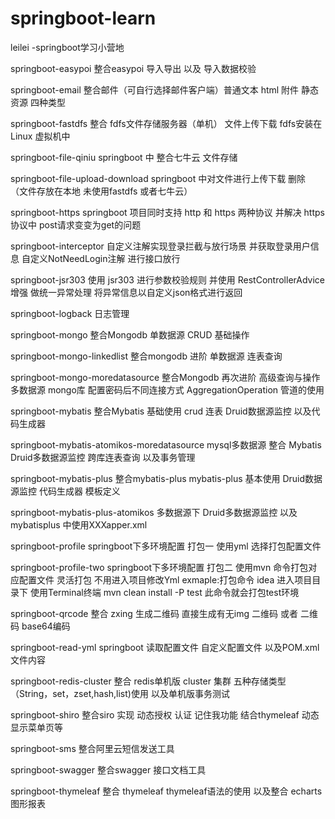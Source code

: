 # springboot-learn
leilei -springboot学习小营地

springboot-easypoi  整合easypoi 导入导出 以及 导入数据校验

springboot-email   整合邮件（可自行选择邮件客户端）普通文本 html  附件 静态资源 四种类型

springboot-fastdfs 整合 fdfs文件存储服务器（单机） 文件上传下载 fdfs安装在Linux 虚拟机中

springboot-file-qiniu springboot 中 整合七牛云 文件存储 

springboot-file-upload-download springboot 中对文件进行上传下载 删除 （文件存放在本地 未使用fastdfs 或者七牛云）

springboot-https springboot 项目同时支持 http 和 https 两种协议 并解决 https协议中 post请求变变为get的问题

springboot-interceptor  自定义注解实现登录拦截与放行场景 并获取登录用户信息 自定义NotNeedLogin注解 进行接口放行

springboot-jsr303 使用 jsr303 进行参数校验规则 并使用 RestControllerAdvice增强 做统一异常处理 将异常信息以自定义json格式进行返回

springboot-logback 日志管理

springboot-mongo 整合Mongodb  单数据源 CRUD 基础操作

springboot-mongo-linkedlist 整合mongodb 进阶 单数据源 连表查询 

springboot-mongo-moredatasource 整合Mongodb 再次进阶 高级查询与操作  多数据源 mongo库 配置密码后不同连接方式 AggregationOperation 管道的使用

springboot-mybatis 整合Mybatis  基础使用 crud 连表 Druid数据源监控 以及代码生成器

springboot-mybatis-atomikos-moredatasource mysql多数据源 整合 Mybatis Druid多数据源监控 跨库连表查询 以及事务管理

springboot-mybatis-plus 整合mybatis-plus mybatis-plus 基本使用 Druid数据源监控 代码生成器 模板定义

springboot-mybatis-plus-atomikos 多数据源下 Druid多数据源监控 以及mybatisplus 中使用XXXapper.xml 

springboot-profile springboot下多环境配置 打包一 使用yml 选择打包配置文件

springboot-profile-two springboot下多环境配置 打包二 使用mvn 命令打包对应配置文件 灵活打包 不用进入项目修改Yml   exmaple:打包命令 idea 进入项目目录下 使用Terminal终端   mvn clean install -P test  此命令就会打包test环境

springboot-qrcode 整合 zxing 生成二维码 直接生成有无img 二维码 或者 二维码 base64编码

springboot-read-yml springboot 读取配置文件 自定义配置文件 以及POM.xml 文件内容

springboot-redis-cluster 整合 redis单机版 cluster 集群 五种存储类型 （String，set，zset,hash,list)使用 以及单机版事务测试

springboot-shiro 整合siro 实现 动态授权 认证 记住我功能 结合thymeleaf 动态显示菜单页等

springboot-sms 整合阿里云短信发送工具

springboot-swagger 整合swagger 接口文档工具

springboot-thymeleaf 整合 thymeleaf  thymeleaf语法的使用 以及整合 echarts 图形报表
